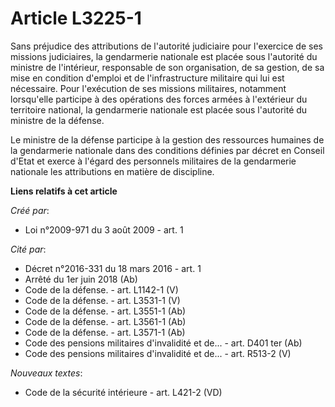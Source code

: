 # Article L3225-1

Sans préjudice des attributions de l'autorité judiciaire pour l'exercice de ses missions judiciaires, la gendarmerie
nationale est placée sous l'autorité du ministre de l'intérieur, responsable de son organisation, de sa gestion, de sa mise
en condition d'emploi et de l'infrastructure militaire qui lui est nécessaire. Pour l'exécution de ses missions militaires,
notamment lorsqu'elle participe à des opérations des forces armées à l'extérieur du territoire national, la gendarmerie
nationale est placée sous l'autorité du ministre de la défense.

Le ministre de la défense participe à la gestion des ressources humaines de la gendarmerie nationale dans des conditions
définies par décret en Conseil d'Etat et exerce à l'égard des personnels militaires de la gendarmerie nationale les
attributions en matière de discipline.

**Liens relatifs à cet article**

_Créé par_:

  - Loi n°2009-971 du 3 août 2009 - art. 1

_Cité par_:

  - Décret n°2016-331 du 18 mars 2016 - art. 1
  - Arrêté du 1er juin 2018 (Ab)
  - Code de la défense. - art. L1142-1 (V)
  - Code de la défense. - art. L3531-1 (V)
  - Code de la défense. - art. L3551-1 (Ab)
  - Code de la défense. - art. L3561-1 (Ab)
  - Code de la défense. - art. L3571-1 (Ab)
  - Code des pensions militaires d'invalidité et de... - art. D401 ter (Ab)
  - Code des pensions militaires d'invalidité et de... - art. R513-2 (V)

_Nouveaux textes_:

  - Code de la sécurité intérieure - art. L421-2 (VD)
